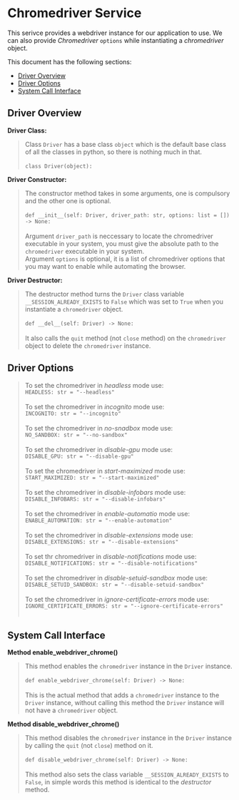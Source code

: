 # Chromedriver Service

This serivce provides a webdriver instance for our application to use. We can also provide _Chromedriver_ `options` while
instantiating a _chromedriver_ object.

This document has the following sections:

- [Driver Overview](#driver-overview)
- [Driver Options](#driver-options)
- [System Call Interface](#system-call-interface)

## Driver Overview

**Driver Class:**

> Class `Driver` has a base class `object` which is the default base class of all the classes in python, so there is nothing much in
> that. <br><br>
> `class Driver(object):`

**Driver Constructor:**

> The constructor method takes in some arguments, one is compulsory and the other one is optional. <br><br>
> `def __init__(self: Driver, driver_path: str, options: list = []) -> None:` <br><br>
> Argument `driver_path` is neccessary to locate the chromedriver executable in your system, you must give the absolute path to the `chromedriver` executable in your system. <br>
> Argument `options` is optional, it is a list of chromedriver options that you may want to enable while automating the browser. <br>

**Driver Destructor:**

> The destructor method turns the `Driver` class variable `__SESSION_ALREADY_EXISTS` to `False` which was set to `True` when you instantiate a `chromedriver` object. <br><br>
> `def __del__(self: Driver) -> None:` <br><br>
> It also calls the `quit` method (not `close` method) on the `chromedriver` object to delete the `chromedriver` instance. 

## Driver Options

> To set the chromedriver in _headless_ mode use: <br>
> `HEADLESS: str = "--headless"` <br><br>
> To set the chromedriver in _incognito_ mode use: <br>
> `INCOGNITO: str = "--incognito"` <br><br>
> To set the chromedriver in _no-snadbox_ mode use: <br>
> `NO_SANDBOX: str = "--no-sandbox"` <br><br>
> To set the chromedriver in _disable-gpu_ mode use: <br>
> `DISABLE_GPU: str = "--disable-gpu"` <br><br>
> To set the chromedriver in _start-maximized_ mode use: <br>
> `START_MAXIMIZED: str = "--start-maximized"` <br><br>
> To set the chromedriver in _disable-infobars_ mode use: <br>
> `DISABLE_INFOBARS: str = "--disable-infobars"` <br><br>
> To set the chromedriver in _enable-automatio_ mode use: <br>
> `ENABLE_AUTOMATION: str = "--enable-automation"` <br><br>
> To set the chromedriver in _disable-extensions_ mode use: <br>
> `DISABLE_EXTENSIONS: str = "--disable-extensions"` <br><br>
> To set thr chromedriver in _disable-notifications_ mode use: <br>
> `DISABLE_NOTIFICATIONS: str = "--disable-notifications"` <br><br>
> To set the chromedriver in _disable-setuid-sandbox_ mode use: <br>
> `DISABLE_SETUID_SANDBOX: str = "--disable-setuid-sandbox"` <br><br>
> To set the chromedriver in _ignore-certificate-errors_ mode use: <br>
> `IGNORE_CERTIFICATE_ERRORS: str = "--ignore-certificate-errors"` <br><br>

## System Call Interface

**Method enable_webdriver_chrome()**

> This method enables the `chromedriver` instance in the `Driver` instance. <br><br>
> `def enable_webdriver_chrome(self: Driver) -> None:` <br><br>
> This is the actual method that adds a `chromedriver` instance to the `Driver` instance, without calling this method the `Driver` instance will not have a `chromedriver` object. <br>

**Method disable_webdriver_chrome()**

> This method disables the `chromedriver` instance in the `Driver` instance by calling the `quit` (not `close`) method on it. <br><br>
> `def disable_webdriver_chrome(self: Driver) -> None:` <br><br>
> This method also sets the class variable `__SESSION_ALREADY_EXISTS` to `False`, in simple words this method is identical to the _destructor_ method.